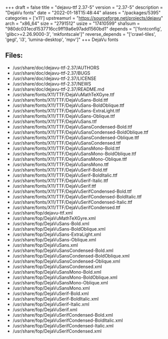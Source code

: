+++
draft = false
title = "dejavu-ttf 2.37-5"
version = "2.37-5"
description = "DejaVu fonts"
date = "2022-01-18T15:48:44"
aliases = "/packages/5395"
categories = ['x11']
upstreamurl = "https://sourceforge.net/projects/dejavu"
arch = "x86_64"
size = "2791512"
usize = "17410599"
sha1sum = "980dc031ecd1537716cc9ff19a6e97add1560bd1"
depends = "['fontconfig', 'glibc>=2.26.9000-3', 'mkfontscale']"
reverse_depends = "['crawl-tiles', 'gegl', 'i3', 'lumina-desktop', 'mpv']"
+++
DejaVu fonts

## Files: 
* /usr/share/doc/dejavu-ttf-2.37/AUTHORS
* /usr/share/doc/dejavu-ttf-2.37/BUGS
* /usr/share/doc/dejavu-ttf-2.37/LICENSE
* /usr/share/doc/dejavu-ttf-2.37/NEWS
* /usr/share/doc/dejavu-ttf-2.37/README.md
* /usr/share/fonts/X11/TTF/DejaVuMathTeXGyre.ttf
* /usr/share/fonts/X11/TTF/DejaVuSans-Bold.ttf
* /usr/share/fonts/X11/TTF/DejaVuSans-BoldOblique.ttf
* /usr/share/fonts/X11/TTF/DejaVuSans-ExtraLight.ttf
* /usr/share/fonts/X11/TTF/DejaVuSans-Oblique.ttf
* /usr/share/fonts/X11/TTF/DejaVuSans.ttf
* /usr/share/fonts/X11/TTF/DejaVuSansCondensed-Bold.ttf
* /usr/share/fonts/X11/TTF/DejaVuSansCondensed-BoldOblique.ttf
* /usr/share/fonts/X11/TTF/DejaVuSansCondensed-Oblique.ttf
* /usr/share/fonts/X11/TTF/DejaVuSansCondensed.ttf
* /usr/share/fonts/X11/TTF/DejaVuSansMono-Bold.ttf
* /usr/share/fonts/X11/TTF/DejaVuSansMono-BoldOblique.ttf
* /usr/share/fonts/X11/TTF/DejaVuSansMono-Oblique.ttf
* /usr/share/fonts/X11/TTF/DejaVuSansMono.ttf
* /usr/share/fonts/X11/TTF/DejaVuSerif-Bold.ttf
* /usr/share/fonts/X11/TTF/DejaVuSerif-BoldItalic.ttf
* /usr/share/fonts/X11/TTF/DejaVuSerif-Italic.ttf
* /usr/share/fonts/X11/TTF/DejaVuSerif.ttf
* /usr/share/fonts/X11/TTF/DejaVuSerifCondensed-Bold.ttf
* /usr/share/fonts/X11/TTF/DejaVuSerifCondensed-BoldItalic.ttf
* /usr/share/fonts/X11/TTF/DejaVuSerifCondensed-Italic.ttf
* /usr/share/fonts/X11/TTF/DejaVuSerifCondensed.ttf
* /usr/share/fop/dejavu-ttf.xml
* /usr/share/fop/DejaVuMathTeXGyre.xml
* /usr/share/fop/DejaVuSans-Bold.xml
* /usr/share/fop/DejaVuSans-BoldOblique.xml
* /usr/share/fop/DejaVuSans-ExtraLight.xml
* /usr/share/fop/DejaVuSans-Oblique.xml
* /usr/share/fop/DejaVuSans.xml
* /usr/share/fop/DejaVuSansCondensed-Bold.xml
* /usr/share/fop/DejaVuSansCondensed-BoldOblique.xml
* /usr/share/fop/DejaVuSansCondensed-Oblique.xml
* /usr/share/fop/DejaVuSansCondensed.xml
* /usr/share/fop/DejaVuSansMono-Bold.xml
* /usr/share/fop/DejaVuSansMono-BoldOblique.xml
* /usr/share/fop/DejaVuSansMono-Oblique.xml
* /usr/share/fop/DejaVuSansMono.xml
* /usr/share/fop/DejaVuSerif-Bold.xml
* /usr/share/fop/DejaVuSerif-BoldItalic.xml
* /usr/share/fop/DejaVuSerif-Italic.xml
* /usr/share/fop/DejaVuSerif.xml
* /usr/share/fop/DejaVuSerifCondensed-Bold.xml
* /usr/share/fop/DejaVuSerifCondensed-BoldItalic.xml
* /usr/share/fop/DejaVuSerifCondensed-Italic.xml
* /usr/share/fop/DejaVuSerifCondensed.xml
